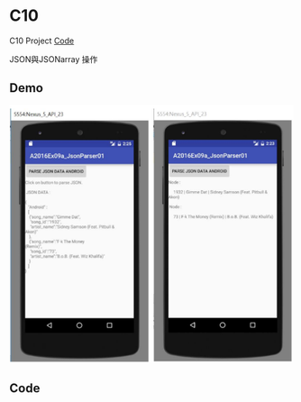 # C10

C10 Project [Code](https://github.com/CodeMercs/ariod-ho-book/tree/master/Code/C10)

JSON與JSONarray 操作


## Demo

![Code](https://github.com/kanhaojun/ariod-ho-book/blob/master/Images/1220.PNG)

## Code

